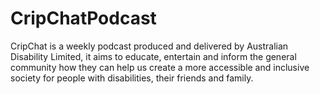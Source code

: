 # CripChatPodcast
CripChat is a weekly podcast produced and delivered by Australian Disability Limited, it aims to educate, entertain and inform the general community how they can help us create a more accessible and inclusive society for people with disabilities, their friends and family.
